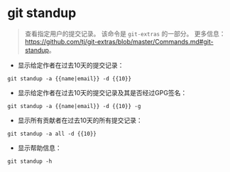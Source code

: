 # git standup

> 查看指定用户的提交记录。
> 该命令是 `git-extras` 的一部分。
> 更多信息：<https://github.com/tj/git-extras/blob/master/Commands.md#git-standup>。

- 显示给定作者在过去10天的提交记录：

`git standup -a {{name|email}} -d {{10}}`

- 显示给定作者在过去10天的提交记录及其是否经过GPG签名：

`git standup -a {{name|email}} -d {{10}} -g`

- 显示所有贡献者在过去10天的所有提交记录：

`git standup -a all -d {{10}}`

- 显示帮助信息：

`git standup -h`